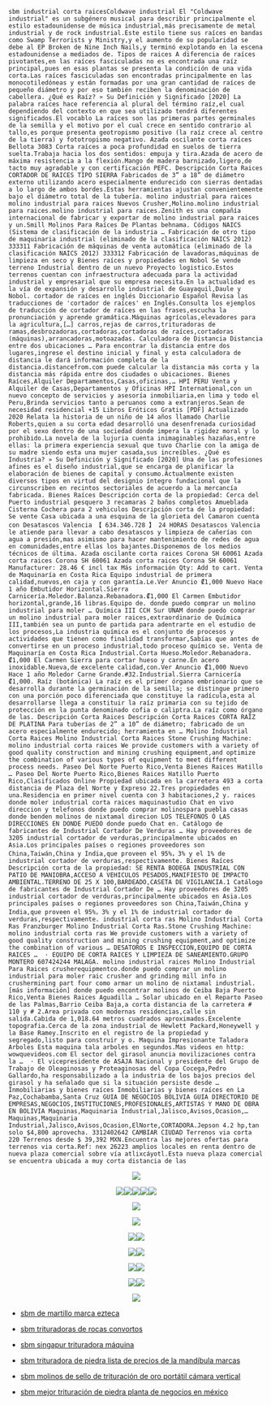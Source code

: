 
```
sbm industrial corta raicesColdwave industrial El "Coldwave industrial" es un subgénero musical para describir principalmente el estilo estadounidense de música industrial,más precisamente de metal industrial y de rock industrial.Este estilo tiene sus raíces en bandas como Swamp Terrorists y Ministry,y el aumento de su popularidad se debe al EP Broken de Nine Inch Nails,y terminó explotando en la escena estadounidense a mediados de. Tipos de raices A diferencia de raíces pivotantes,en las raíces fasciculadas no es encontrada una raíz principal,pues en esas plantas se presenta la condición de una vida corta.Las raíces fasciculadas son encontradas principalmente en las monocotiledóneas y están formadas por una gran cantidad de raíces de pequeño diámetro y por eso también reciben la denominación de cabellera. ¿Qué es Raíz? » Su Definición y Significado [2020] La palabra raíces hace referencia al plural del término raíz,el cual dependiendo del contexto en que sea utilizado tendrá diferentes significados.El vocablo La raíces son las primeras partes germinales de la semilla y el motivo por el cual crece en sentido contrario al tallo,es porque presenta geotropismo positivo (la raíz crece al centro de la tierra) y fototropismo negativo. Azada oscilante corta raíces Bellota 3083 Corta raíces a poca profundidad en suelos de tierra suelta.Trabaja hacia los dos sentidos: empuja y tira.Azada de acero de máxima resistencia a la flexión.Mango de madera barnizado,ligero,de tacto muy agradable y con certificación PEFC. Descripción Corta Raices CORTADOR DE RAICES TIPO SIERRA Fabricados de 3” a 18” de diámetro externo utilizando acero especialmente endurecido con sierras dentadas a lo largo de ambos bordes.Estas herramientas ajustan convenientemente bajo el diámetro total de la tubería. molino industrial para raices molino industrial para raices Nuevos Crusher,Molino.molino industrial para raices.molino industrial para raices.Zenith es una compañía internacional de fabricar y exportar de molino industrial para raices y un.Smill Molinos Para Raíces De Plantas behnama. Códigos NAICS (Sistema de clasificación de la industria … Fabricación de otro tipo de maquinaria industrial (eliminado de la clasificación NAICS 2012) 333311 Fabricación de máquinas de venta automática (eliminado de la clasificación NAICS 2012) 333312 Fabricación de lavadoras,máquinas de limpieza en seco y Bienes raíces y propiedades en Nobol Se vende terreno Industrial dentro de un nuevo Proyecto logistico.Estos terrenos cuentan con infraestructura adecuada para la actividad industrial y empresarial que su empresa necesita.En la actualidad es la vía de expansión y desarrollo industrial de Guayaquil,Daule y Nobol. cortador de raíces en inglés Diccionario Español Revisa las traducciones de 'cortador de raíces' en Inglés.Consulta los ejemplos de traducción de cortador de raíces en las frases,escucha la pronunciación y aprende gramática.Máquinas agrícolas,elevadores para la agricultura,[…] carros,rejas de carros,trituradoras de ramas,desbrozadoras,cortadoras,cortadoras de raíces,cortadoras (máquinas),arrancadoras,motoazadas. Calculadora de Distancia Distancia entre dos ubicaciones … Para encontrar la distancia entre dos lugares,ingrese el destino inicial y final y esta calculadora de distancia le dará información completa de la distancia.distancefrom.com puede calcular la distancia más corta y la distancia más rápida entre dos ciudades o ubicaciones. Bienes Raíces,Alquiler Departamentos,Casas,oficinas,… HPI PERU Venta y Alquiler de Casas,Departamentos y Oficinas HPI International,con un nuevo concepto de servicios y asesoría inmobiliaria,en lima y todo el Peru,Brinda servicios tanto a peruanos como a extranjeros.Sean de necesidad residencial +15 Libros Eróticos Gratis [PDF] Actualizado 2020 Relata la historia de un niño de 14 años llamado Charlie Roberts,quien a su corta edad desarrolló una desenfrenada curiosidad por el sexo dentro de una sociedad donde impera la rigidez moral y lo prohibido.La novela de la lujuria cuenta inimaginables hazañas,entre ellas: la primera experiencia sexual que tuvo Charlie con la amiga de su madre siendo esta una mujer casada,sus increíbles. ¿Qué es Industria? » Su Definición y Significado [2020] Una de las profesiones afines es el diseño industrial,que se encarga de planificar la elaboración de bienes de capital y consumo.Actualmente existen diversos tipos en virtud del designio íntegro fundacional que la circunscriben en recintos sectoriales de acuerdo a la mercancía fabricada. Bienes Raíces Descripción corta de la propiedad: Cerca del Puerto industrial pesquero 3 recamaras 2 baños completos Amueblada Cisterna Cochera para 2 vehiculos Descripción corta de la propiedad: Se vente Casa ubicada a una esquina de la glorieta del Camaron cuenta con Desatascos Valencia 【 634.346.728 】 24 HORAS Desatascos Valencia le atiende para llevar a cabo desatascos y limpieza de cañerías con agua a presión,mas asimismo para hacer mantenimiento de redes de agua en comunidades,entre ellas los bajantes.Disponemos de los medios técnicos de última. Azada oscilante corta raices Corona SH 60061 Azada corta raices Corona SH 60061 Azada corta raices Corona SH 60061 Manufacturer: 28.46 € incl tax Más información Qty: Add to cart. Venta de Maquinaría en Costa Rica Equipo industrial de primera calidad,nuevos,en caja y con garantía.Le.Ver Anuncio ₡1,000 Nuevo Hace 1 año Embutidor Horizontal.Sierra Carnicería.Moledor.Balanza.Rebanadora.₡1,000 El Carmen Embutidor horizontal,grande,16 libras.Equipo de. donde puedo comprar un molino industrial para moler … Química III CCH Sur UNAM donde puedo comprar un molino industrial para moler raices,extraordinario de Química III,también sea un punto de partida para adentrarte en el estudio de los procesos,La industria química es el conjunto de procesos y actividades que tienen como finalidad transformar,Sabías que antes de convertirse en un proceso industrial,todo proceso químico se. Venta de Maquinaría en Costa Rica Industrial.Corta Hueso.Moledor.Rebanadora.₡1,000 El Carmen Sierra para cortar hueso y carne.En acero inoxidable.Nueva,de excelente calidad,con.Ver Anuncio ₡1,000 Nuevo Hace 1 año Moledor Carne Grande.#32.Industrial.Sierra Carnicería ₡1,000. Raíz (botánica) La raíz es el primer órgano embrionario que se desarrolla durante la germinación de la semilla; se distingue primero con una porción poco diferenciada que constituye la radícula,esta al desarrollarse llega a constituir la raíz primaria con su tejido de protección en la punta denominado cofia o caliptra.La raíz como órgano de las. Descripción Corta Raices Descripción Corta Raices CORTA RAÍZ DE PLATINA Para tuberías de 2” a 10” de diámetro; fabricado de un acero especialmente endurecido; herramienta en … Molino Industrial Corta Raices Molino Industrial Corta Raices Stone Crushing Machine: molino industrial corta raices We provide customers with a variety of good quality construction and mining crushing equipment,and optimize the combination of various types of equipment to meet different process needs. Paseo Del Norte Puerto Rico,Venta Bienes Raices Hatillo … Paseo Del Norte Puerto Rico,Bienes Raices Hatillo Puerto Rico,Clasificados Online Propiedad ubicada en la carretera 493 a corta distancia de Plaza del Norte y Expreso 22.Tres propiedades en una.Residencia en primer nivel cuenta con 3 habitaciones,2 y. raices donde moler industrial corta raices maquinastudio Chat en vivo direccion y telefonos donde puedo comprar molinospara puebla casas donde benden molinos de nixtamal direcion LOS TELEFONOS Ó LAS DIRECCIONES EN DONDE PUEDO donde puedo Chat en. Catálogo de fabricantes de Industrial Cortador De Verduras … Hay proveedores de 3205 industrial cortador de verduras,principalmente ubicados en Asia.Los principales países o regiones proveedores son China,Taiwán,China y India,que proveen el 95%，3% y el 1% de industrial cortador de verduras,respectivamente. Bienes Raíces Descripción corta de la propiedad: SE RENTA BODEGA INDUSTRIAL CON PATIO DE MANIOBRA,ACCESO A VEHICULOS PESADOS,MANIFIESTO DE IMPACTO AMBIENTAL.TERRENO DE 25 X 100,BARDEADO,CASETA DE VIGILANCIA.1 Catálogo de fabricantes de Industrial Cortador De … Hay proveedores de 3205 industrial cortador de verduras,principalmente ubicados en Asia.Los principales países o regiones proveedores son China,Taiwán,China y India,que proveen el 95%，3% y el 1% de industrial cortador de verduras,respectivamente. industrial corta ras Molino Industrial Corta Ras Franzburger Molino Industrial Corta Ras.Stone Crushing Machine: molino industrial corta ras We provide customers with a variety of good quality construction and mining crushing equipment,and optimize the combination of various … DESATOROS E INSPECCION,EQUIPO DE CORTA RAICES …  · EQUIPO DE CORTA RAICES Y LIMPIEZA DE SANEAMIENTO.GRUPO MONTERO 607424244 MALAGA. molino industrial raices Molino Industrial Para Raices crusherequipmentco.donde puedo comprar un molino industrial para moler raic crusher and grinding mill info in crushermining part four como armar un molino de nixtamal industrial.[más información] donde puedo encontrar molinos de Ceiba Baja Puerto Rico,Venta Bienes Raices Aguadilla … Solar ubicado en el Reparto Paseo de las Palmas,Barrio Ceiba Baja,a corta distancia de la carretera # 110 y # 2.Area privada con modernas residencias,calle sin salida.Cabida de 1,018.64 metros cuadrados aproximados.Excelente topografia.Cerca de la zona industrial de Hewlett Packard,Honeywell y la Base Ramey.Inscrito en el registro de la propiedad y segregado,listo para construir y o. Maquina Impresionante Taladora Arboles Esta maquina tala arboles en segundos.Mas videos en http: wowquevideos.com El sector del girasol anuncia movilizaciones contra la …  · El vicepresidente de ASAJA Nacional y presidente del Grupo de Trabajo de Oleaginosas y Proteaginosas del Copa Cocega,Pedro Gallardo,ha responsabilizado a la industria de los bajos precios del girasol y ha señalado que si la situación persiste desde … Inmobiliarias y bienes raíces Inmobiliarias y bienes raíces en La Paz,Cochabamba,Santa Cruz GUIA DE NEGOCIOS BOLIVIA GUIA DIRECTORIO DE EMPRESAS,NEGOCIOS,INSTITUCIONES,PROFESIONALES,ARTISTAS Y MANO DE OBRA EN BOLIVIA Maquinas,Maquinaria Industrial,Jalisco,Avisos,Ocasion,… Maquinas,Maquinaria Industrial,Jalisco,Avisos,Ocasion,ElNorte,CORTADORA.Jepson 4.2 hp,tan solo $4,800 aprovecha. 3312402642 CAMBIAR CIUDAD Terrenos via corta 220 Terrenos desde $ 39,392 MXN.Encuentra las mejores ofertas para terrenos via corta.Ref: nex 26223 amplios locales en renta dentro de nueva plaza comercial sobre vía atlixcáyotl.Esta nueva plaza comercial se encuentra ubicada a muy corta distancia de las 
```

<div align="center">

<a href="https://es-crusher.shibang-china.com/github&k=sbm+industrial+corta+raices"><img src="https://static.shibang-china.com/es/crusher/logo.jpg"></a>

<a href="https://es-crusher.shibang-china.com/github&k=sbm+industrial+corta+raices"><img src="https://static.shibang-china.com/es/crusher/index.jpg"></a><a href="https://es-crusher.shibang-china.com/material.htmlgithub&k=sbm+industrial+corta+raices"><img src="https://static.shibang-china.com/es/crusher/material.jpg"></a><a href="https://es-crusher.shibang-china.com/application.htmlgithub&k=sbm+industrial+corta+raices"><img src="https://static.shibang-china.com/es/crusher/application.jpg"></a><a href="https://es-crusher.shibang-china.com/aboutus.htmlgithub&k=sbm+industrial+corta+raices"><img src="https://static.shibang-china.com/es/crusher/aboutus.jpg"></a><a href="https://es-crusher.shibang-china.com/contact.htmlgithub&k=sbm+industrial+corta+raices"><img src="https://static.shibang-china.com/es/crusher/contact.jpg"></a>

<a href="https://es-crusher.shibang-china.com/github&k=sbm+industrial+corta+raices"><img src="https://static.shibang-china.com/es/crusher/banner.jpg"></a>

<a href="https://swt.shibang-china.com/github&k=sbm+industrial+corta+raices"><img src="https://static.shibang-china.com/es/crusher/text.jpg"></a>

<a href="https://swt.shibang-china.com/github&k=sbm+industrial+corta+raices"><img src="https://static.shibang-china.com/es/crusher/chat.jpg"></a><a href="https://es-crusher.shibang-china.com/contact.htmlgithub&k=sbm+industrial+corta+raices"><img src="https://static.shibang-china.com/es/crusher/message.jpg"></a>

<a href="https://es-crusher.shibang-china.com/products/pe.htmlgithub&k=sbm+industrial+corta+raices"><img src="https://static.shibang-china.com/es/crusher/pe.jpg"></a><a href="https://es-crusher.shibang-china.com/products/pf.htmlgithub&k=sbm+industrial+corta+raices"><img src="https://static.shibang-china.com/es/crusher/pf.jpg"></a>

<a href="https://es-crusher.shibang-china.com/products/hpt.htmlgithub&k=sbm+industrial+corta+raices"><img src="https://static.shibang-china.com/es/crusher/hpt.jpg"></a><a href="https://es-crusher.shibang-china.com/products/vsi.htmlgithub&k=sbm+industrial+corta+raices"><img src="https://static.shibang-china.com/es/crusher/vsi.jpg"></a>

<a href="https://es-crusher.shibang-china.com/products/klv.htmlgithub&k=sbm+industrial+corta+raices"><img src="https://static.shibang-china.com/es/crusher/klv.jpg"></a><a href="https://es-crusher.shibang-china.com/products/portable.htmlgithub&k=sbm+industrial+corta+raices"><img src="https://static.shibang-china.com/es/crusher/portable.jpg"></a>

<a href="https://swt.shibang-china.com/github&k=sbm+industrial+corta+raices"><img src="https://static.shibang-china.com/es/crusher/case.jpg"></a>

</div>


* [sbm de martillo marca ezteca](sbm%20de%20martillo%20marca%20ezteca.md)

* [sbm trituradoras de rocas convortos](sbm%20trituradoras%20de%20rocas%20convortos.md)

* [sbm singapur trituradora máquina](sbm%20singapur%20trituradora%20m%C3%A1quina.md)

* [sbm trituradora de piedra lista de precios de la mandíbula marcas](sbm%20trituradora%20de%20piedra%20lista%20de%20precios%20de%20la%20mand%C3%ADbula%20marcas.md)

* [sbm molinos de sello de trituración de oro portátil cámara vertical](sbm%20molinos%20de%20sello%20de%20trituraci%C3%B3n%20de%20oro%20port%C3%A1til%20c%C3%A1mara%20vertical.md)

* [sbm mejor trituración de piedra planta de negocios en méxico](sbm%20mejor%20trituraci%C3%B3n%20de%20piedra%20planta%20de%20negocios%20en%20m%C3%A9xico.md)